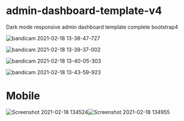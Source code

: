 # admin-dashboard-template-v4
Dark mode responsive admin dashboard template complete bootstrap4

![bandicam 2021-02-18 13-38-47-727](https://user-images.githubusercontent.com/59271775/108316428-db988a00-71f7-11eb-9ffa-ec9d1017a7cb.jpg)

![bandicam 2021-02-18 13-39-37-002](https://user-images.githubusercontent.com/59271775/108316560-02ef5700-71f8-11eb-90b4-cd4607d66bf4.jpg)

![bandicam 2021-02-18 13-40-05-303](https://user-images.githubusercontent.com/59271775/108316663-2914f700-71f8-11eb-8f6f-e8f53d730ab3.jpg)

![bandicam 2021-02-18 13-43-59-923](https://user-images.githubusercontent.com/59271775/108316743-477af280-71f8-11eb-8939-10d478c0abaf.jpg)


<h1>Mobile</h1>

![Screenshot 2021-02-18 134524](https://user-images.githubusercontent.com/59271775/108316885-77c29100-71f8-11eb-8dd3-44a0cb4552ff.png)![Screenshot 2021-02-18 134955](https://user-images.githubusercontent.com/59271775/108316982-9cb70400-71f8-11eb-861b-d63948b68e4a.png)





